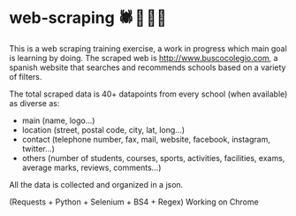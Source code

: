 # web-scraping 🕷️ 🥷 🕵️‍♂️ 
This is a web scraping training exercise, a work in progress which main goal is learning by doing.
The scraped web is http://www.buscocolegio.com, a spanish website that searches and recommends schools based on a variety of filters.

The total scraped data is 40+ datapoints from every school (when available) as diverse as:
- main (name, logo...)
- location (street, postal code, city, lat, long...)
- contact (telephone number, fax, mail, website, facebook, instagram, twitter...)
- others (number of students, courses, sports, activities, facilities, exams, average marks, reviews, comments...)

All the data is collected and organized in a json.

(Requests + Python + Selenium + BS4 + Regex)
Working on Chrome
